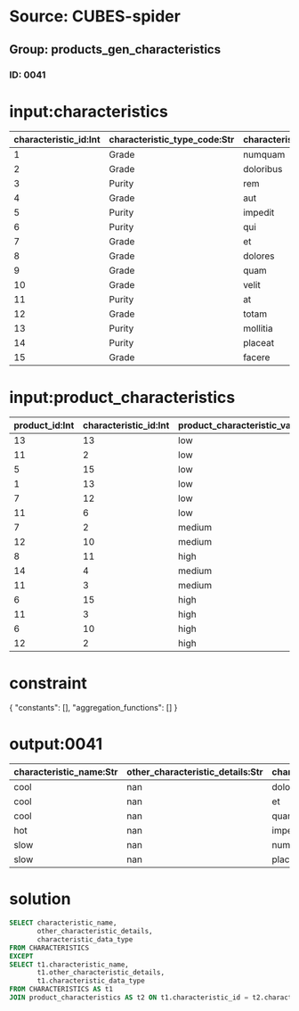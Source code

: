 # Source: CUBES-spider
## Group: products_gen_characteristics
### ID: 0041

# input:characteristics

| characteristic_id:Int | characteristic_type_code:Str | characteristic_data_type:Str | characteristic_name:Str | other_characteristic_details:Str |
|---|---|---|---|---|
| 1 | Grade | numquam | slow | nan |
| 2 | Grade | doloribus | fast | nan |
| 3 | Purity | rem | warm | nan |
| 4 | Grade | aut | hot | nan |
| 5 | Purity | impedit | hot | nan |
| 6 | Purity | qui | warm | nan |
| 7 | Grade | et | cool | nan |
| 8 | Grade | dolores | cool | nan |
| 9 | Grade | quam | cool | nan |
| 10 | Grade | velit | fast | nan |
| 11 | Purity | at | fast | nan |
| 12 | Grade | totam | error | nan |
| 13 | Purity | mollitia | slow | nan |
| 14 | Purity | placeat | slow | nan |
| 15 | Grade | facere | slow | nan |

# input:product_characteristics

| product_id:Int | characteristic_id:Int | product_characteristic_value:Str |
|---|---|---|
| 13 | 13 | low |
| 11 | 2 | low |
| 5 | 15 | low |
| 1 | 13 | low |
| 7 | 12 | low |
| 11 | 6 | low |
| 7 | 2 | medium |
| 12 | 10 | medium |
| 8 | 11 | high |
| 14 | 4 | medium |
| 11 | 3 | medium |
| 6 | 15 | high |
| 11 | 3 | high |
| 6 | 10 | high |
| 12 | 2 | high |

# constraint

{
  "constants": [],
  "aggregation_functions": []
}

# output:0041

| characteristic_name:Str | other_characteristic_details:Str | characteristic_data_type:Str |
|---|---|---|
| cool | nan | dolores |
| cool | nan | et |
| cool | nan | quam |
| hot | nan | impedit |
| slow | nan | numquam |
| slow | nan | placeat |

# solution

```sql
SELECT characteristic_name,
       other_characteristic_details,
       characteristic_data_type
FROM CHARACTERISTICS
EXCEPT
SELECT t1.characteristic_name,
       t1.other_characteristic_details,
       t1.characteristic_data_type
FROM CHARACTERISTICS AS t1
JOIN product_characteristics AS t2 ON t1.characteristic_id = t2.characteristic_id
```
